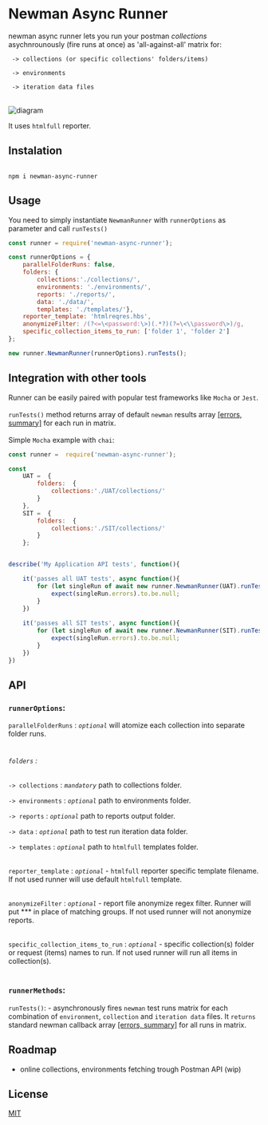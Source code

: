 

# Newman Async Runner

newman async runner lets you run your postman *collections* asychnrounously (fire runs at once) as 'all-against-all' matrix for:<br/>

` -> collections (or specific collections' folders/items)`<br/>

` -> environments`<br/>

` -> iteration data files`<br/><br/>

![diagram](url)

  

It uses `htmlfull` reporter.<br/>

  

## Instalation

```

npm i newman-async-runner

```

  

## Usage

You need to simply instantiate ```NewmanRunner``` with ```runnerOptions``` as parameter and call ```runTests()```  <br/>

```javascript
const runner = require('newman-async-runner');

const runnerOptions = {
	parallelFolderRuns: false,                                  
	folders: {
		collections:'./collections/',                  
		environments: './environments/',            
		reports: './reports/', 
		data: './data/',                                  
		templates: './templates/'},                          
	reporter_template: 'htmlreqres.hbs',
	anonymizeFilter: /(?<=\<password:\>)(.*?)(?=\<\\password\>)/g,                     
	specific_collection_items_to_run: ['folder 1', 'folder 2']
};

new runner.NewmanRunner(runnerOptions).runTests();
```

## Integration with other tools
Runner can be easily paired with popular test frameworks like ```Mocha``` or ```Jest```.<br><br>
```runTests()``` method returns array of default ```newman``` results array [[errors, summary]](https://www.npmjs.com/package/newman#newmanruncallbackerror-object--summary-object-) for each run in matrix.<br><br>
Simple ```Mocha``` example with ```chai```:<br>

```javascript
const runner =  require('newman-async-runner');

const 
	UAT =  {
		folders:  {
            collections:'./UAT/collections/'
        }
	}, 
	SIT =  {
		folders:  {
            collections:'./SIT/collections/'
        }
	};		


describe('My Application API tests', function(){

	it('passes all UAT tests', async function(){
		for (let singleRun of await new runner.NewmanRunner(UAT).runTests()){
			expect(singleRun.errors).to.be.null;
		}
    })
    
	it('passes all SIT tests', async function(){
		for (let singleRun of await new runner.NewmanRunner(SIT).runTests()){
			expect(singleRun.errors).to.be.null;
		}
    })   		
})
```

  
## API
### ```runnerOptions```:

```parallelFolderRuns``` : *`optional`* will atomize each collection into separate folder runs.<br/><br/>

  

###### ```folders``` :<br/>

```-> collections``` : *`mandatory`* path to collections folder.<br/>

```-> environments``` : *`optional`* path to environments folder.<br/>

```-> reports``` : *`optional`* path to reports output folder.<br/>

```-> data``` : *`optional`* path to test run iteration data folder.<br/>

```-> templates``` : *`optional`* path to `htmlfull` templates folder.<br/><br/>

  

```reporter_template``` : *`optional`* - `htmlfull` reporter specific template filename. If not used runner will use default ```htmlfull``` template.<br/><br/>

  

```anonymizeFilter``` : *`optional`* - report file anonymize regex filter. Runner will put *** in place of matching groups. If not used runner will not anonymize reports.<br/><br/>

  

```specific_collection_items_to_run``` : *`optional`* - specific collection(s) folder or request (items) names to run. If not used runner will run all items in collection(s).<br/><br/>

### ```runnerMethods```:

```runTests()```: - asynchronously fires ```newman``` test runs matrix for each combination of ```environment```, ```collection``` and ```iteration data``` files. It ```returns``` standard newman callback array [[errors, summary]](https://www.npmjs.com/package/newman#newmanruncallbackerror-object--summary-object-) for all runs in matrix.

## Roadmap

 - online collections, environments fetching trough Postman API (wip)

  

## License

[MIT](https://raw.githubusercontent.com/dawiddiwad/newman-async-runner/master/LICENSE)